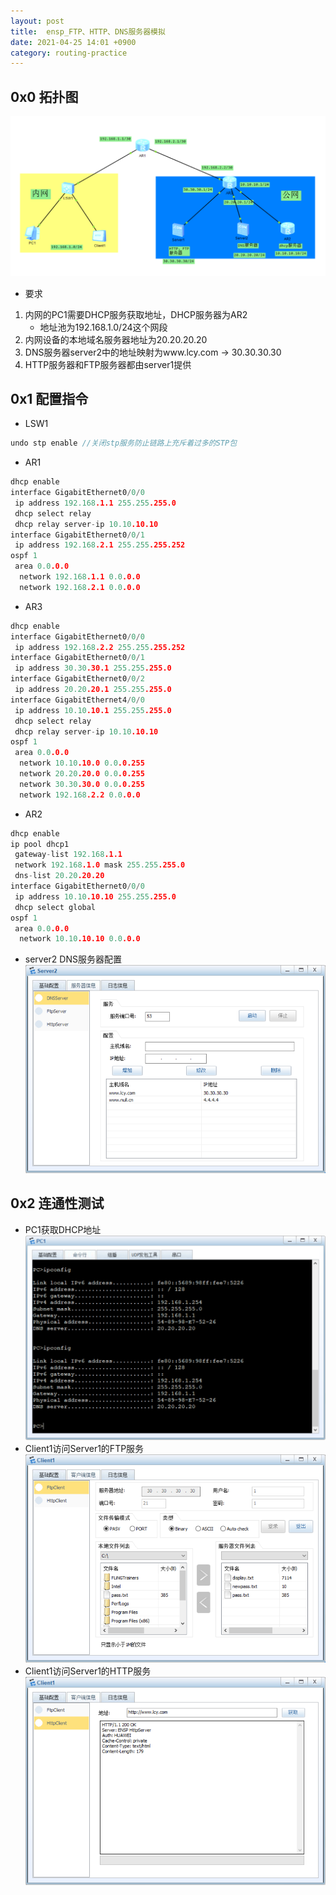 ```yaml
---
layout: post
title:  ensp_FTP、HTTP、DNS服务器模拟
date: 2021-04-25 14:01 +0900
category: routing-practice
---
```


## 0x0 拓扑图

![](/images/20210425-1.png)

- 要求
1. 内网的PC1需要DHCP服务获取地址，DHCP服务器为AR2
    - 地址池为192.168.1.0/24这个网段
1. 内网设备的本地域名服务器地址为20.20.20.20
1. DNS服务器server2中的地址映射为www.lcy.com -> 30.30.30.30
1. HTTP服务器和FTP服务器都由server1提供

## 0x1 配置指令

- LSW1
```c
undo stp enable //关闭stp服务防止链路上充斥着过多的STP包
```

- AR1
```c
dhcp enable
interface GigabitEthernet0/0/0
 ip address 192.168.1.1 255.255.255.0 
 dhcp select relay
 dhcp relay server-ip 10.10.10.10
interface GigabitEthernet0/0/1
 ip address 192.168.2.1 255.255.255.252 
ospf 1 
 area 0.0.0.0 
  network 192.168.1.1 0.0.0.0 
  network 192.168.2.1 0.0.0.0 
```

- AR3
```c
dhcp enable
interface GigabitEthernet0/0/0
 ip address 192.168.2.2 255.255.255.252 
interface GigabitEthernet0/0/1
 ip address 30.30.30.1 255.255.255.0 
interface GigabitEthernet0/0/2
 ip address 20.20.20.1 255.255.255.0 
interface GigabitEthernet4/0/0
 ip address 10.10.10.1 255.255.255.0 
 dhcp select relay
 dhcp relay server-ip 10.10.10.10
ospf 1 
 area 0.0.0.0 
  network 10.10.10.0 0.0.0.255 
  network 20.20.20.0 0.0.0.255 
  network 30.30.30.0 0.0.0.255 
  network 192.168.2.2 0.0.0.0 
```

- AR2
```c
dhcp enable
ip pool dhcp1
 gateway-list 192.168.1.1 
 network 192.168.1.0 mask 255.255.255.0 
 dns-list 20.20.20.20
interface GigabitEthernet0/0/0
 ip address 10.10.10.10 255.255.255.0 
 dhcp select global
ospf 1 
 area 0.0.0.0 
  network 10.10.10.10 0.0.0.0 
```

- server2 DNS服务器配置
![](/images/20210425-2.png)

## 0x2 连通性测试

- PC1获取DHCP地址
![](/images/20210425-3.png)
- Client1访问Server1的FTP服务
![](/images/20210425-4.png)
- Client1访问Server1的HTTP服务
![](/images/20210425-5.png)